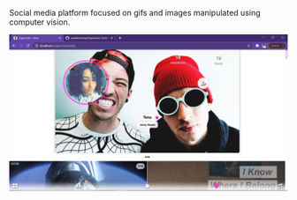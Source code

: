 Social media platform focused on gifs and images manipulated using computer vision.

![](shots/Screenshot%20(1614).png)
